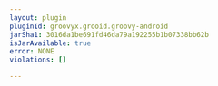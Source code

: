 ```yaml
---
layout: plugin
pluginId: groovyx.grooid.groovy-android
jarSha1: 3016da1be691fd46da79a192255b1b07338bb62b
isJarAvailable: true
error: NONE
violations: []

---
```

